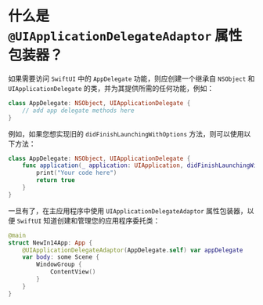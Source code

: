 什么是 `@UIApplicationDelegateAdaptor` 属性包装器？
===

如果需要访问 `SwiftUI` 中的 `AppDelegate` 功能，则应创建一个继承自 `NSObject` 和 `UIApplicationDelegate` 的类，并为其提供所需的任何功能，例如：

```swift
class AppDelegate: NSObject, UIApplicationDelegate {
    // add app delegate methods here
}
```

例如，如果您想实现旧的 `didFinishLaunchingWithOptions` 方法，则可以使用以下方法：

```swift
class AppDelegate: NSObject, UIApplicationDelegate {
    func application(_ application: UIApplication, didFinishLaunchingWithOptions launchOptions: [UIApplication.LaunchOptionsKey : Any]? = nil) -> Bool {
        print("Your code here")
        return true
    }
}
```

一旦有了，在主应用程序中使用 `UIApplicationDelegateAdaptor` 属性包装器，以便 `SwiftUI` 知道创建和管理您的应用程序委托类：

```swift
@main
struct NewIn14App: App {
    @UIApplicationDelegateAdaptor(AppDelegate.self) var appDelegate
    var body: some Scene {
        WindowGroup {
            ContentView()
        }
    }
}
```